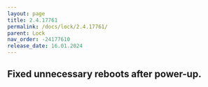 ```yaml
---
layout: page
title: 2.4.17761
permalink: /docs/lock/2.4.17761/
parent: Lock
nav_order: -24177610
release_date: 16.01.2024
---
```


## Fixed unnecessary reboots after power-up.
